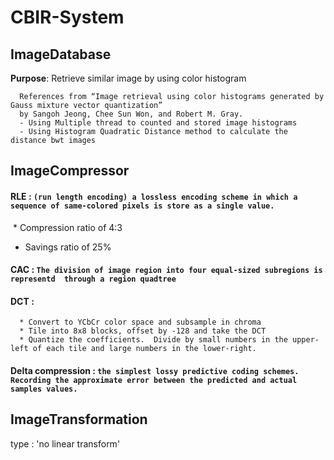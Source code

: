 # CBIR-System

## ImageDatabase
**Purpose**: Retrieve similar image by using color histogram
```
  References from “Image retrieval using color histograms generated by Gauss mixture vector quantization” 
  by Sangoh Jeong, Chee Sun Won, and Robert M. Gray.
  - Using Multiple thread to counted and stored image histograms
  - Using Histogram Quadratic Distance method to calculate the distance bwt images
```

## ImageCompressor

#### RLE : `(run length encoding) a lossless encoding scheme in which a sequence of same-colored pixels is store as a single value.`
  * Compression ratio of 4:3
  * Savings ratio of 25%
  
#### CAC : `The division of image region into four equal-sized subregions is representd  through a region quadtree`

#### DCT :
```
  * Convert to YCbCr color space and subsample in chroma
  * Tile into 8x8 blocks, offset by -128 and take the DCT
  * Quantize the coefficients.  Divide by small numbers in the upper-left of each tile and large numbers in the lower-right. 
```

#### Delta compression : `the simplest lossy predictive coding schemes. Recording the approximate error between the predicted and actual samples values.`


## ImageTransformation

type : 'no linear transform'
